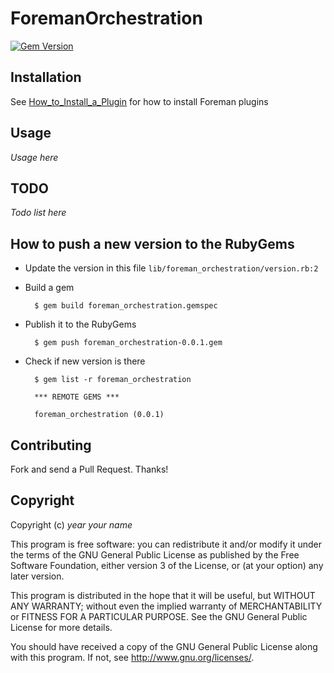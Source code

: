# ForemanOrchestration

[![Gem Version](https://badge.fury.io/rb/foreman_orchestration.svg)](https://badge.fury.io/rb/foreman_orchestration)

## Installation

See [How_to_Install_a_Plugin](http://projects.theforeman.org/projects/foreman/wiki/How_to_Install_a_Plugin)
for how to install Foreman plugins

## Usage

*Usage here*

## TODO

*Todo list here*

## How to push a new version to the RubyGems

- Update the version in this file `lib/foreman_orchestration/version.rb:2`
- Build a gem

		$ gem build foreman_orchestration.gemspec

- Publish it to the RubyGems

		$ gem push foreman_orchestration-0.0.1.gem

- Check if new version is there

		$ gem list -r foreman_orchestration

		*** REMOTE GEMS ***

		foreman_orchestration (0.0.1)

## Contributing

Fork and send a Pull Request. Thanks!

## Copyright

Copyright (c) *year* *your name*

This program is free software: you can redistribute it and/or modify
it under the terms of the GNU General Public License as published by
the Free Software Foundation, either version 3 of the License, or
(at your option) any later version.

This program is distributed in the hope that it will be useful,
but WITHOUT ANY WARRANTY; without even the implied warranty of
MERCHANTABILITY or FITNESS FOR A PARTICULAR PURPOSE.  See the
GNU General Public License for more details.

You should have received a copy of the GNU General Public License
along with this program.  If not, see <http://www.gnu.org/licenses/>.

